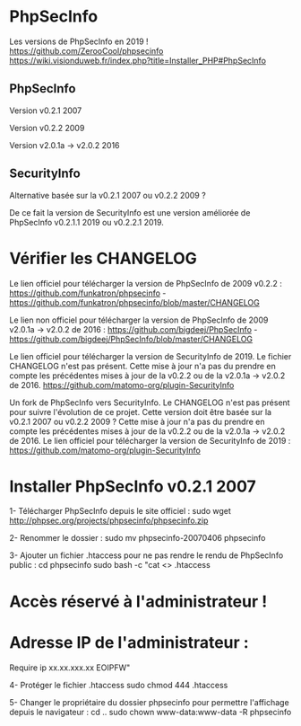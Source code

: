 # PhpSecInfo

Les versions de PhpSecInfo en 2019 !
https://github.com/ZerooCool/phpsecinfo
https://wiki.visionduweb.fr/index.php?title=Installer_PHP#PhpSecInfo

## PhpSecInfo
Version v0.2.1 2007

Version v0.2.2 2009

Version v2.0.1a -> v2.0.2 2016

## SecurityInfo
Alternative basée sur la v0.2.1 2007 ou v0.2.2 2009 ?

De ce fait la version de SecurityInfo est une version améliorée de PhpSecInfo v0.2.1.1 2019 ou v0.2.2.1 2019.

# Vérifier les CHANGELOG

Le lien officiel pour télécharger la version de PhpSecInfo de 2009 v0.2.2 :
https://github.com/funkatron/phpsecinfo - https://github.com/funkatron/phpsecinfo/blob/master/CHANGELOG

Le lien non officiel pour télécharger la version de PhpSecInfo de 2009 v2.0.1a -> v2.0.2 de 2016 :
https://github.com/bigdeej/PhpSecInfo - https://github.com/bigdeej/PhpSecInfo/blob/master/CHANGELOG

Le lien officiel pour télécharger la version de SecurityInfo de 2019.
Le fichier CHANGELOG n'est pas présent.
Cette mise à jour n'a pas du prendre en compte les précédentes mises à jour de la v0.2.2 ou de la v2.0.1a -> v2.0.2 de 2016.
https://github.com/matomo-org/plugin-SecurityInfo

Un fork de PhpSecInfo vers SecurityInfo.
Le CHANGELOG n'est pas présent pour suivre l'évolution de ce projet.
Cette version doit être basée sur la v0.2.1 2007 ou v0.2.2 2009 ?
Cette mise à jour n'a pas du prendre en compte les précédentes mises à jour de la v0.2.2 ou de la v2.0.1a -> v2.0.2 de 2016.
Le lien officiel pour télécharger la version de SecurityInfo de 2019 : https://github.com/matomo-org/plugin-SecurityInfo

# Installer PhpSecInfo v0.2.1 2007
1- Télécharger PhpSecInfo depuis le site officiel :
sudo wget http://phpsec.org/projects/phpsecinfo/phpsecinfo.zip

2- Renommer le dossier :
sudo mv phpsecinfo-20070406 phpsecinfo

3- Ajouter un fichier .htaccess pour ne pas rendre le rendu de PhpSecInfo public :
cd phpsecinfo
sudo bash -c "cat <<EOIPFW >> .htaccess
# Accès réservé à l'administrateur !
# Adresse IP de l'administrateur :
Require ip xx.xx.xxx.xx
EOIPFW"

4- Protéger le fichier .htaccess
sudo chmod 444 .htaccess

5- Changer le propriétaire du dossier phpsecinfo pour permettre l'affichage depuis le navigateur :
cd ..
sudo chown www-data:www-data -R phpsecinfo
